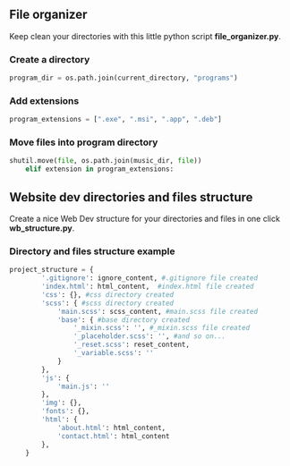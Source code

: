 ## File organizer

Keep clean your directories with this little python script **file_organizer.py**.

### Create a directory

```py
program_dir = os.path.join(current_directory, "programs")
```

### Add extensions

```py
program_extensions = [".exe", ".msi", ".app", ".deb"]
```

### Move files into program directory

```py
shutil.move(file, os.path.join(music_dir, file))
    elif extension in program_extensions:
```

## Website dev directories and files structure

Create a nice Web Dev structure for your directories and files in one click **wb_structure.py**.

### Directory and files structure example

```py
project_structure = {
        '.gitignore': ignore_content, #.gitignore file created
        'index.html': html_content,  #index.html file created
        'css': {}, #css directory created
        'scss': { #scss directory created
            'main.scss': scss_content, #main.scss file created
            'base': { #base directory created
                '_mixin.scss': '', #_mixin.scss file created
                '_placeholder.scss': '', #and so on...
                '_reset.scss': reset_content,
                '_variable.scss': ''
            }
        },
        'js': {
            'main.js': ''
        },
        'img': {},
        'fonts': {},
        'html': {
            'about.html': html_content,
            'contact.html': html_content
        },
    }
```
